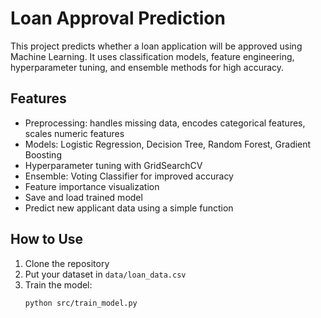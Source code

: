 # Loan Approval Prediction

This project predicts whether a loan application will be approved using Machine Learning. It uses classification models, feature engineering, hyperparameter tuning, and ensemble methods for high accuracy.

## Features

- Preprocessing: handles missing data, encodes categorical features, scales numeric features
- Models: Logistic Regression, Decision Tree, Random Forest, Gradient Boosting
- Hyperparameter tuning with GridSearchCV
- Ensemble: Voting Classifier for improved accuracy
- Feature importance visualization
- Save and load trained model
- Predict new applicant data using a simple function

## How to Use

1. Clone the repository
2. Put your dataset in `data/loan_data.csv`
3. Train the model:  
   ```bash
   python src/train_model.py

